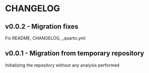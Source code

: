 # CHANGELOG

## v0.0.2 - Migration fixes
Fix README, CHANGELOG, _quarto.yml

## v0.0.1 - Migration from temporary repository

Initializing the repository without any analysis performed